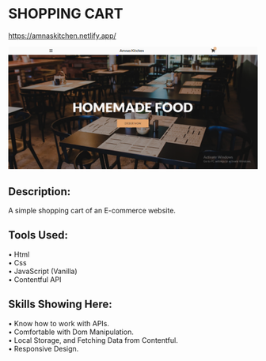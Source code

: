 # SHOPPING CART
https://amnaskitchen.netlify.app/

![](https://github.com/Wahab3917/AmnasKitchen/blob/main/amnaskitchen.png)

## Description: 
A simple shopping cart of an E-commerce website.<br>

## Tools Used:
•	  Html<br>
•	  Css<br>
•	  JavaScript (Vanilla)<br>
•	  Contentful API

## Skills Showing Here: 
•	  Know how to work with APIs.<br>
•	  Comfortable with Dom Manipulation.<br>
•	  Local Storage, and Fetching Data from Contentful.<br>
•	  Responsive Design.


